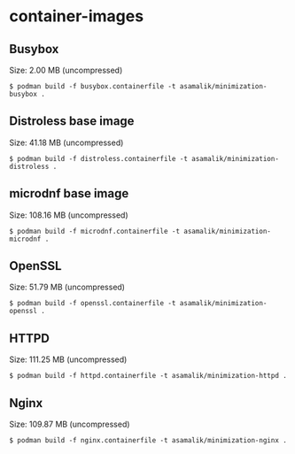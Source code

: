# container-images


## Busybox

Size: 2.00 MB (uncompressed)


```
$ podman build -f busybox.containerfile -t asamalik/minimization-busybox .
```

## Distroless base image

Size: 41.18 MB (uncompressed)


```
$ podman build -f distroless.containerfile -t asamalik/minimization-distroless .
```

## microdnf base image

Size: 108.16 MB (uncompressed)


```
$ podman build -f microdnf.containerfile -t asamalik/minimization-microdnf .
```

## OpenSSL

Size: 51.79 MB (uncompressed)

```
$ podman build -f openssl.containerfile -t asamalik/minimization-openssl .
```

## HTTPD

Size: 111.25 MB (uncompressed)

```
$ podman build -f httpd.containerfile -t asamalik/minimization-httpd .
```

## Nginx

Size: 109.87 MB (uncompressed)

```
$ podman build -f nginx.containerfile -t asamalik/minimization-nginx .
```

